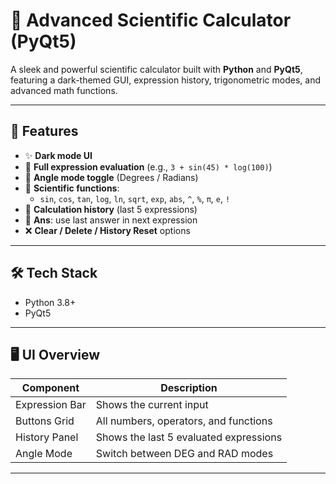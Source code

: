 # 🧮 Advanced Scientific Calculator (PyQt5)

A sleek and powerful scientific calculator built with **Python** and **PyQt5**, featuring a dark-themed GUI, expression history, trigonometric modes, and advanced math functions.




---

## 🚀 Features

- ✨ **Dark mode UI**
- 🧠 **Full expression evaluation** (e.g., `3 + sin(45) * log(100)`)
- 📐 **Angle mode toggle** (Degrees / Radians)
- 🧮 **Scientific functions**:
  - `sin`, `cos`, `tan`, `log`, `ln`, `sqrt`, `exp`, `abs`, `^`, `%`, `π`, `e`, `!`
- 🧾 **Calculation history** (last 5 expressions)
- 🔁 **Ans**: use last answer in next expression
- ❌ **Clear / Delete / History Reset** options

---

## 🛠️ Tech Stack

- Python 3.8+
- PyQt5

---

## 🖥️ UI Overview

| Component     | Description                            |
|---------------|----------------------------------------|
| Expression Bar| Shows the current input                |
| Buttons Grid  | All numbers, operators, and functions  |
| History Panel | Shows the last 5 evaluated expressions |
| Angle Mode    | Switch between DEG and RAD modes       |

---
